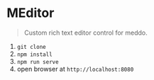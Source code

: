 # MEditor

> Custom rich text editor control for meddo.

1. `git clone`
2. `npm install`
2. `npm run serve`
3. open browser at `http://localhost:8080`
